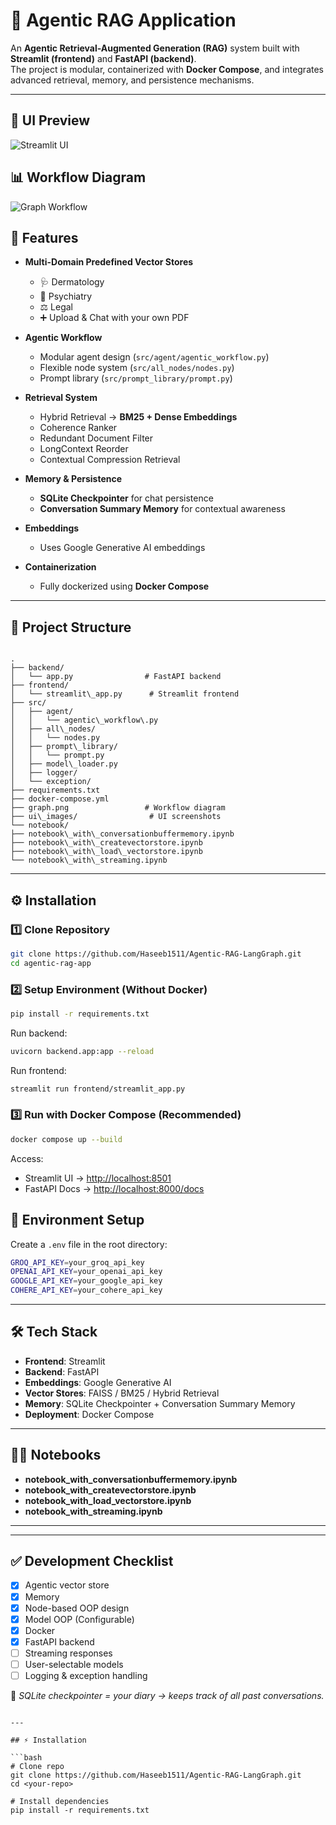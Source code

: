 
# 🧠 Agentic RAG Application  

An **Agentic Retrieval-Augmented Generation (RAG)** system built with **Streamlit (frontend)** and **FastAPI (backend)**.  
The project is modular, containerized with **Docker Compose**, and integrates advanced retrieval, memory, and persistence mechanisms.  

---

## 🎨 UI Preview

![Streamlit UI](ui_images/6.png)

## 📊 Workflow Diagram

![Graph Workflow](graph.png)


## 🚀 Features  

- **Multi-Domain Predefined Vector Stores**  
  - 🩺 Dermatology  
  - 🧠 Psychiatry  
  - ⚖️ Legal  
  - ➕ Upload & Chat with your own PDF  

- **Agentic Workflow**  
  - Modular agent design (`src/agent/agentic_workflow.py`)  
  - Flexible node system (`src/all_nodes/nodes.py`)  
  - Prompt library (`src/prompt_library/prompt.py`)  

- **Retrieval System**  
  - Hybrid Retrieval → **BM25 + Dense Embeddings**  
  - Coherence Ranker  
  - Redundant Document Filter  
  - LongContext Reorder  
  - Contextual Compression Retrieval  

- **Memory & Persistence**  
  - **SQLite Checkpointer** for chat persistence  
  - **Conversation Summary Memory** for contextual awareness  

- **Embeddings**  
  - Uses Google Generative AI embeddings  

- **Containerization**  
  - Fully dockerized using **Docker Compose**  

---

## 📂 Project Structure  

```

.
├── backend/
│   └── app.py                # FastAPI backend
├── frontend/
│   └── streamlit\_app.py      # Streamlit frontend
├── src/
│   ├── agent/
│   │   └── agentic\_workflow\.py
│   ├── all\_nodes/
│   │   └── nodes.py
│   ├── prompt\_library/
│   │   └── prompt.py
│   ├── model\_loader.py
│   ├── logger/
│   └── exception/
├── requirements.txt
├── docker-compose.yml
├── graph.png                 # Workflow diagram
├── ui\_images/                # UI screenshots
└── notebook/
├── notebook\_with\_conversationbuffermemory.ipynb
├── notebook\_with\_createvectorstore.ipynb
├── notebook\_with\_load\_vectorstore.ipynb
└── notebook\_with\_streaming.ipynb

````

---

## ⚙️ Installation  

### 1️⃣ Clone Repository  
```bash
git clone https://github.com/Haseeb1511/Agentic-RAG-LangGraph.git
cd agentic-rag-app
````

### 2️⃣ Setup Environment (Without Docker)

```bash
pip install -r requirements.txt
```

Run backend:

```bash
uvicorn backend.app:app --reload
```

Run frontend:

```bash
streamlit run frontend/streamlit_app.py
```

### 3️⃣ Run with Docker Compose (Recommended)

```bash
docker compose up --build
```

Access:

* Streamlit UI → [http://localhost:8501](http://localhost:8501)
* FastAPI Docs → [http://localhost:8000/docs](http://localhost:8000/docs)

## 🔑 Environment Setup

Create a `.env` file in the root directory:

```bash
GROQ_API_KEY=your_groq_api_key
OPENAI_API_KEY=your_openai_api_key
GOOGLE_API_KEY=your_google_api_key
COHERE_API_KEY=your_cohere_api_key
```

---

## 🛠️ Tech Stack

* **Frontend**: Streamlit
* **Backend**: FastAPI
* **Embeddings**: Google Generative AI
* **Vector Stores**: FAISS / BM25 / Hybrid Retrieval
* **Memory**: SQLite Checkpointer + Conversation Summary Memory
* **Deployment**: Docker Compose

---

## 🧑‍💻 Notebooks

* **notebook_with_conversationbuffermemory.ipynb**
* **notebook_with_createvectorstore.ipynb**
* **notebook_with_load_vectorstore.ipynb**
* **notebook_with_streaming.ipynb**

---

---

## ✅ Development Checklist

* [x] Agentic vector store
* [x] Memory
* [x] Node-based OOP design
* [x] Model OOP (Configurable)
* [x] Docker
* [x] FastAPI backend
* [ ] Streaming responses
* [ ] User-selectable models
* [ ] Logging & exception handling

📌 *SQLite checkpointer = your diary → keeps track of all past conversations.*

```

---

## ⚡ Installation

```bash
# Clone repo
git clone https://github.com/Haseeb1511/Agentic-RAG-LangGraph.git
cd <your-repo>

# Install dependencies
pip install -r requirements.txt
```

